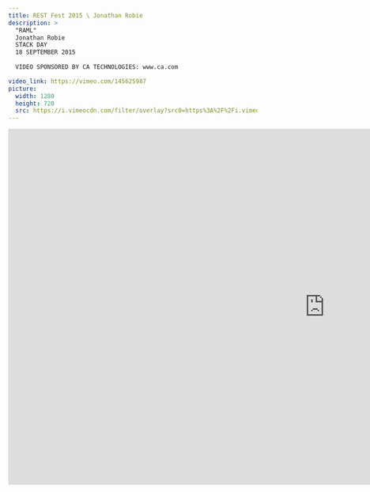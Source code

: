 ```yaml
---
title: REST Fest 2015 \ Jonathan Robie
description: >
  "RAML"
  Jonathan Robie
  STACK DAY
  18 SEPTEMBER 2015
  
  VIDEO SPONSORED BY CA TECHNOLOGIES: www.ca.com

video_link: https://vimeo.com/145625987
picture:
  width: 1280
  height: 720
  src: https://i.vimeocdn.com/filter/overlay?src0=https%3A%2F%2Fi.vimeocdn.com%2Fvideo%2F543831698_1280x720.jpg&src1=http%3A%2F%2Ff.vimeocdn.com%2Fp%2Fimages%2Fcrawler_play.png
---
```

<iframe src="https://player.vimeo.com/video/145625987?title=0&byline=0&portrait=0&badge=0&autopause=0&player_id=0" width="1280" height="720" frameborder="0" title="REST Fest 2015 \ Jonathan Robie" webkitallowfullscreen mozallowfullscreen allowfullscreen></iframe>